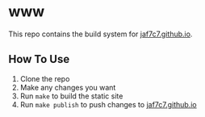 # www

This repo contains the build system for [jaf7c7.github.io](https://jaf7c7.github.io).

## How To Use

1. Clone the repo
2. Make any changes you want
3. Run `make` to build the static site
4. Run `make publish` to push changes to [jaf7c7.github.io](https://jaf7c7.github.io)
